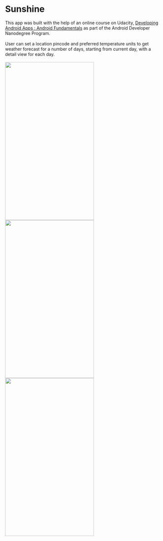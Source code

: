 # Sunshine
This app was built with the help of an online course on Udacity, [Developing Android Apps : Android Fundamentals](https://www.udacity.com/course/developing-android-apps--ud853) as part of the Android Developer Nanodegree Program.</br></br>
User can set a location pincode and preferred temperature units to get weather forecast for a number of days, starting from current day, with a detail view for each day.</br></br>
<img src="https://github.com/Shrreya/Sunshine/blob/master/screenshots/1.png" width="288" height="512" />
<img src="https://github.com/Shrreya/Sunshine/blob/master/screenshots/2.png" width="288" height="512" />
<img src="https://github.com/Shrreya/Sunshine/blob/master/screenshots/3.png" width="288" height="512" />
